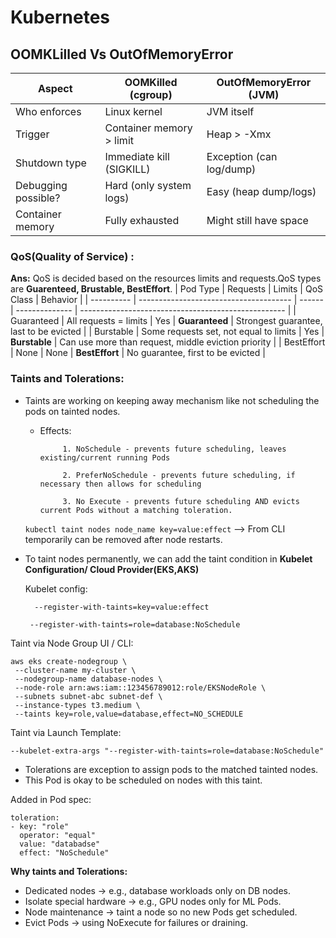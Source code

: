 # Kubernetes

## OOMKLilled Vs OutOfMemoryError


| Aspect              | **OOMKilled (cgroup)**   | **OutOfMemoryError (JVM)** |
| ------------------- | ------------------------ | -------------------------- |
| Who enforces        | Linux kernel             | JVM itself                 |
| Trigger             | Container memory > limit | Heap > -Xmx                |
| Shutdown type       | Immediate kill (SIGKILL) | Exception (can log/dump)   |
| Debugging possible? | Hard (only system logs)  | Easy (heap dump/logs)      |
| Container memory    | Fully exhausted          | Might still have space     |

### QoS(Quality of Service) :
**Ans:** QoS is decided based on the resources limits and requests.QoS types are **Guarenteed, Brustable, BestEffort**.
| Pod Type   | Requests                               | Limits | QoS Class      | Behavior                                            |
| ---------- | -------------------------------------- | ------ | -------------- | --------------------------------------------------- |
| Guaranteed | All requests = limits                  | Yes    | **Guaranteed** | Strongest guarantee, last to be evicted             |
| Burstable  | Some requests set, not equal to limits | Yes    | **Burstable**  | Can use more than request, middle eviction priority |
| BestEffort | None                                   | None   | **BestEffort** | No guarantee, first to be evicted                   |

### Taints and Tolerations:
- Taints are working on keeping away mechanism like not scheduling the pods on tainted nodes.
    - Effects:
              
               1. NoSchedule - prevents future scheduling, leaves existing/current running Pods

               2. PreferNoSchedule - prevents future scheduling, if necessary then allows for scheduling

               3. No Execute - prevents future scheduling AND evicts current Pods without a matching toleration. 

    ``` kubectl taint nodes node_name key=value:effect ```  --> From CLI temporarily can be removed after node restarts.

- To taint nodes permanently, we can add the taint condition in **Kubelet Configuration/ Cloud Provider(EKS,AKS)**
  
  Kubelet config:
  ```
    --register-with-taints=key=value:effect

   --register-with-taints=role=database:NoSchedule
  ```  

 Taint via Node Group UI / CLI:
 ```
 aws eks create-nodegroup \
  --cluster-name my-cluster \
  --nodegroup-name database-nodes \
  --node-role arn:aws:iam::123456789012:role/EKSNodeRole \
  --subnets subnet-abc subnet-def \
  --instance-types t3.medium \
  --taints key=role,value=database,effect=NO_SCHEDULE
```
 Taint via Launch Template:
 ```
 --kubelet-extra-args "--register-with-taints=role=database:NoSchedule"
``` 

- Tolerations are exception to assign pods to the matched tainted nodes.
- This Pod is okay to be scheduled on nodes with this taint.

 Added in Pod spec:
 ```
 toleration:
 - key: "role"
   operator: "equal"
   value: "databadse"
   effect: "NoSchedule"
 ```  
**Why taints and Tolerations:**
- Dedicated nodes → e.g., database workloads only on DB nodes.
- Isolate special hardware → e.g., GPU nodes only for ML Pods.
- Node maintenance → taint a node so no new Pods get scheduled.
- Evict Pods → using NoExecute for failures or draining. 
